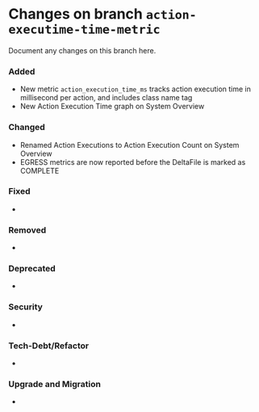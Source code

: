 # Changes on branch `action-executime-time-metric`
Document any changes on this branch here.
### Added
- New metric `action_execution_time_ms` tracks action execution time in millisecond per action, and includes class name tag
- New Action Execution Time graph on System Overview

### Changed
- Renamed Action Executions to Action Execution Count on System Overview
- EGRESS metrics are now reported before the DeltaFile is marked as COMPLETE

### Fixed
- 

### Removed
- 

### Deprecated
- 

### Security
- 

### Tech-Debt/Refactor
- 

### Upgrade and Migration
- 
